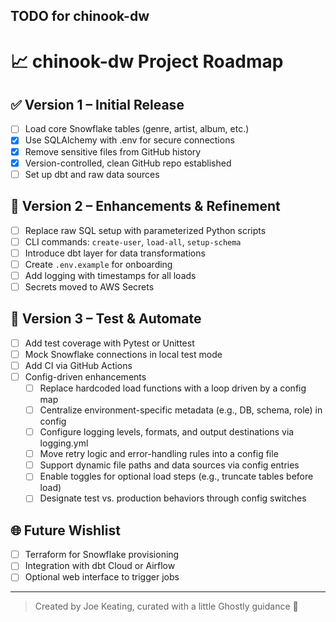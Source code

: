 ## TODO for chinook-dw

# 📈 chinook-dw Project Roadmap

## ✅ Version 1 – Initial Release
- [ ] Load core Snowflake tables (genre, artist, album, etc.)
- [x] Use SQLAlchemy with .env for secure connections
- [x] Remove sensitive files from GitHub history
- [x] Version-controlled, clean GitHub repo established
- [ ] Set up dbt and raw data sources

## 🔄 Version 2 – Enhancements & Refinement
- [ ] Replace raw SQL setup with parameterized Python scripts
- [ ] CLI commands: `create-user`, `load-all`, `setup-schema`
- [ ] Introduce dbt layer for data transformations
- [ ] Create `.env.example` for onboarding
- [ ] Add logging with timestamps for all loads
- [ ] Secrets moved to AWS Secrets

## 🧪 Version 3 – Test & Automate
- [ ] Add test coverage with Pytest or Unittest
- [ ] Mock Snowflake connections in local test mode
- [ ] Add CI via GitHub Actions
- [ ] Config-driven enhancements
    - [ ] Replace hardcoded load functions with a loop driven by a config map
    - [ ]  Centralize environment-specific metadata (e.g., DB, schema, role) in config
    - [ ]   Configure logging levels, formats, and output destinations via logging.yml
    - [ ]   Move retry logic and error-handling rules into a config file
    - [ ]   Support dynamic file paths and data sources via config entries
    - [ ]   Enable toggles for optional load steps (e.g., truncate tables before load)
    - [ ]   Designate test vs. production behaviors through config switches

## 🌐 Future Wishlist
- [ ] Terraform for Snowflake provisioning
- [ ] Integration with dbt Cloud or Airflow
- [ ] Optional web interface to trigger jobs

---
> Created by Joe Keating, curated with a little Ghostly guidance :ghost:
